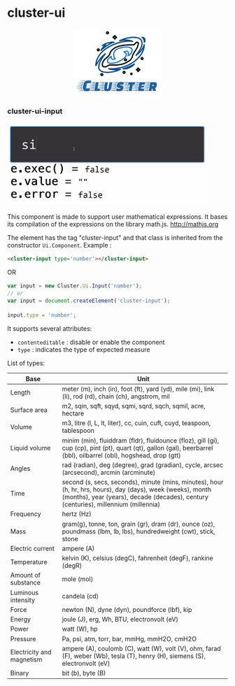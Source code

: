 # cluster-ui

<img src='./../logo.png' style='display:block;margin:auto;' width='200'/>

### cluster-ui-input

<img alt='illustration' src='./cluster-ui-input/cluster-ui-input.gif'/>

This component is made to support user mathematical expressions. It bases its compilation of the expressions on the library math.js.
<a href='http://mathjs.org'>http://mathjs.org</a>

The element has the tag "cluster-input" and that class is inherited from the constructor `Ui.Component`.
Example :

```HTML
<cluster-input type='number'></cluster-input>
```

OR

```Javascript
var input = new Cluster.Ui.Input('number');
// or
var input = document.createElement('cluster-input');

input.type = 'number';

```

It supports several attributes:
- `contenteditable` : disable or enable the component
- `type` : indicates the type of expected measure

List of types:


<table>
  <thead>
    <tr>
      <th>Base</th>
      <th>Unit</th>
    </tr>
  </thead>
  <tbody>
    <tr>
      <td>Length</td>
      <td>meter (m), inch (in), foot (ft), yard (yd), mile (mi), link (li), rod (rd), chain (ch), angstrom, mil</td>
    </tr>
    <tr>
      <td>Surface area</td>
      <td>m2, sqin, sqft, sqyd, sqmi, sqrd, sqch, sqmil, acre, hectare</td>
    </tr>
    <tr>
      <td>Volume</td>
      <td>m3, litre (l, L, lt, liter), cc, cuin, cuft, cuyd, teaspoon, tablespoon</td>
    </tr>
    <tr>
      <td>Liquid volume</td>
      <td>minim (min), fluiddram (fldr), fluidounce (floz), gill (gi), cup (cp), pint (pt), quart (qt), gallon (gal), beerbarrel (bbl), oilbarrel (obl), hogshead, drop (gtt)</td>
    </tr>
    <tr>
      <td>Angles</td>
      <td>rad (radian), deg (degree), grad (gradian), cycle, arcsec (arcsecond), arcmin (arcminute)</td>
    </tr>
    <tr>
      <td>Time</td>
      <td>second (s, secs, seconds), minute (mins, minutes), hour (h, hr, hrs, hours), day (days), week (weeks), month (months), year (years), decade (decades), century (centuries), millennium (millennia)</td>
    </tr>
    <tr>
      <td>Frequency</td>
      <td>hertz (Hz)</td>
    </tr>
    <tr>
      <td>Mass</td>
      <td>gram(g), tonne, ton, grain (gr), dram (dr), ounce (oz), poundmass (lbm, lb, lbs), hundredweight (cwt), stick, stone</td>
    </tr>
    <tr>
      <td>Electric current</td>
      <td>ampere (A)</td>
    </tr>
    <tr>
      <td>Temperature</td>
      <td>kelvin (K), celsius (degC), fahrenheit (degF), rankine (degR)</td>
    </tr>
    <tr>
      <td>Amount of substance</td>
      <td>mole (mol)</td>
    </tr>
    <tr>
      <td>Luminous intensity</td>
      <td>candela (cd)</td>
    </tr>
    <tr>
      <td>Force</td>
      <td>newton (N), dyne (dyn), poundforce (lbf), kip</td>
    </tr>
    <tr>
      <td>Energy</td>
      <td>joule (J), erg, Wh, BTU, electronvolt (eV)</td>
    </tr>
    <tr>
      <td>Power</td>
      <td>watt (W), hp</td>
    </tr>
    <tr>
      <td>Pressure</td>
      <td>Pa, psi, atm, torr, bar, mmHg, mmH2O, cmH2O</td>
    </tr>
    <tr>
      <td>Electricity and magnetism</td>
      <td>ampere (A), coulomb (C), watt (W), volt (V), ohm, farad (F), weber (Wb), tesla (T), henry (H), siemens (S), electronvolt (eV)</td>
    </tr>
    <tr>
      <td>Binary</td>
      <td>bit (b), byte (B)</td>
    </tr>
  </tbody>
</table>
